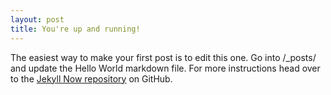 ```yaml
---
layout: post
title: You're up and running!
---
```


The easiest way to make your first post is to edit this one. Go into /_posts/
and update the Hello World markdown file. For more instructions head over to
the [Jekyll Now repository](https://github.com/barryclark/jekyll-now) on
GitHub.

